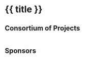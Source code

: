 <div class="foundation">
  <h1 class="foundation__title page-title">{{ title }}</h1>
  
  <div v-html="markdown(missionStatement)"
       class="foundation__mission-statement">
  </div>

  <div v-html="markdown(intro)"
       class="foundation__content">
  </div>
  
  <Values />

  <h2 class="foundation__projects__title">
    Consortium of Projects
  </h2>
  <div class="foundation__projects">
    <div v-for="project in projects"
         class="foundation__project">
      <a :href="project.website">
        <img :src="project.logo"
             class="foundation__project__logo">
      </a>
      <div class="foundation__project__description" v-html="markdown(project.description)">
      </div>
    </div>
  </div>

  <h2 class="foundation__sponsors__title">
    Sponsors
  </h2>
  <div class="foundation__sponsors">
    <div v-for="sponsor in sponsors"
         class="foundation__sponsor">
      <a :href="sponsor.website">
        <img :src="sponsor.logo"
             class="foundation__sponsor__logo">
      </a>
      <div class="foundation__sponsor__description" v-html="markdown(sponsor.description)">
      </div>
    </div>
  </div>
</div>

<script> 
import { markdown } from '../../.vuepress/util'
import content from '../../../site/_data/about/foundation.yml'
import missionStatement from '../../../site/_data/globals/mission-statement.yml'

export default {
  name: 'AboutFoundation',
  data () {
    return {
      title: content.title,
      intro: content.intro,
      projects: content.projects,
      sponsors: content.sponsors,
      missionStatement: missionStatement.missionStatement
    }
  },

  methods: { markdown }
}
</script>

<style lang="scss">
@import '../../.vuepress/assets/stylesheets/variables.scss';

.foundation {
  &__mission-statement { 
    @include text-subhead;
    margin-bottom: $space-medium; 
  }

  &__content {
    margin-bottom: $space-medium;
  }

  &__sponsors,
  &__projects {
    margin-bottom: $space-large;

    @include mobile {
      display: flex;
      flex-wrap: wrap;
    }

    &__title {
      margin-bottom: $space-medium;
    }
  }

  &__project,
  &__sponsor {
    margin-bottom: $space-large;

    @include mobile {
      margin-bottom: $space-medium;
      margin-right: 5%;
      padding-top: $space-medium;
      padding: $space-small;
      width: 20%;

    }

    &__title {
      margin-bottom: $space-large;
    }

    &__logo {
      height: 75px;
      margin-bottom: $space-base;
      object-fit: contain;
      width: 100%;

      img {
        object-fit: contain;
        object-position: 50% 50%;
        width: auto;
      }
    }

    &__description {
      @include type-small;

      p { margin-bottom: 0; }
    }
  }
}
</style>
